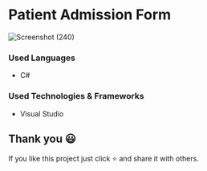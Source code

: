 # Patient Admission Form

![Screenshot (240)](https://user-images.githubusercontent.com/97075043/229026629-0b1e5936-afa5-4e6a-9982-d55ceb12af5a.png)

 ### Used Languages
* C#

### Used Technologies & Frameworks
* Visual Studio

## Thank you 😃

If you like this project just click ⭐ and share it with others.
